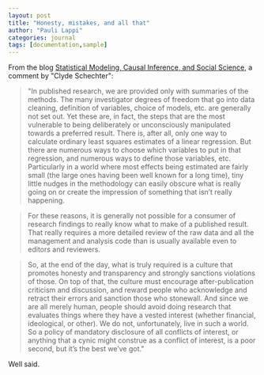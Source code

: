 ```yaml
---
layout: post
title: "Honesty, mistakes, and all that"
author: "Pauli Lappi"
categories: journal
tags: [documentation,sample]
---
```


From the blog [Statistical Modeling, Causal Inference, and Social Science](https://statmodeling.stat.columbia.edu/2020/02/24/vaping-statistics-controversy-update/), a comment by "Clyde Schechter":

> "In published research, we are provided only with summaries of the methods. The many investigator degrees of freedom that go into data cleaning, definition of variables, choice of models, etc. are generally not set out. Yet these are, in fact, the steps that are the most vulnerable to being deliberately or unconsciously manipulated towards a preferred result. There is, after all, only one way to calculate ordinary least squares estimates of a linear regression. But there are numerous ways to choose which variables to put in that regression, and numerous ways to define those variables, etc. Particularly in a world where most effects being estimated are fairly small (the large ones having been well known for a long time), tiny little nudges in the methodology can easily obscure what is really going on or create the impression of something that isn’t really happening.

> For these reasons, it is generally not possible for a consumer of research findings to really know what to make of a published result. That really requires a more detailed review of the raw data and all the management and analysis code than is usually available even to editors and reviewers.

> So, at the end of the day, what is truly required is a culture that promotes honesty and transparency and strongly sanctions violations of those. On top of that, the culture must encourage after-publication criticism and discussion, and reward people who acknowledge and retract their errors and sanction those who stonewall. And since we are all merely human, people should avoid doing research that evaluates things where they have a vested interest (whether financial, ideological, or other). We do not, unfortunately, live in such a world. So a policy of mandatory disclosure of all conflicts of interest, or anything that a cynic might construe as a conflict of interest, is a poor second, but it’s the best we’ve got."

Well said.
